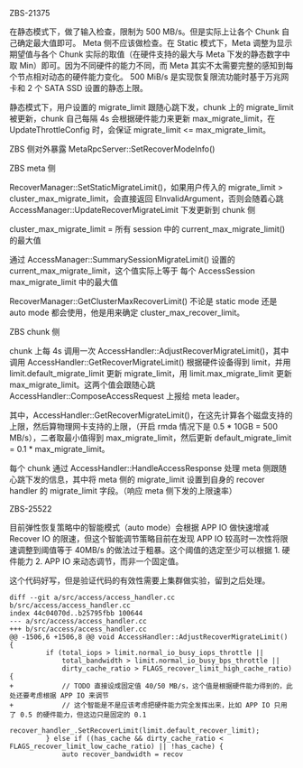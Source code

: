 ZBS-21375

在静态模式下，做了输入检查，限制为 500 MB/s。但是实际上让各个 Chunk 自己确定最大值即可。 Meta 侧不应该做检查。在 Static 模式下，Meta 调整为显示期望值与各个 Chunk 实际的取值（在硬件支持的最大与 Meta 下发的静态数字中取 Min）即可。因为不同硬件的能力不同，而 Meta 其实不太需要完整的感知到每个节点相对动态的硬件能力变化。 500 MiB/s 是实现恢复限流功能时基于万兆网卡和 2 个 SATA SSD 设置的静态上限。



静态模式下，用户设置的 migrate_limit 跟随心跳下发，chunk 上的 migrate_limit 被更新，chunk 自己每隔 4s 会根据硬件能力来更新 max_migrate_limit，在 UpdateThrottleConfig 时，会保证 migrate_limit <= max_migrate_limit。



ZBS 侧对外暴露 MetaRpcServer::SetRecoverModeInfo()

ZBS meta 侧

RecoverManager::SetStaticMigrateLimit()，如果用户传入的 migrate_limit > cluster_max_migrate_limit，会直接返回 EInvalidArgument，否则会随着心跳 AccessManager::UpdateRecoverMigrateLimit 下发更新到 chunk 侧 

cluster_max_migrate_limit = 所有 session 中的 current_max_migrate_limit() 的最大值

通过 AccessManager::SummarySessionMigrateLimit() 设置的 current_max_migrate_limit，这个值实际上等于 每个 AccessSession max_migrate_limit 中的最大值

RecoverManager::GetClusterMaxRecoverLimit() 不论是 static mode 还是 auto mode 都会使用，他是用来确定 cluster_max_recover_limit。



ZBS chunk 侧

chunk 上每 4s 调用一次 AccessHandler::AdjustRecoverMigrateLimit()，其中调用 AccessHandler::GetRecoverMigrateLimit() 根据硬件设备得到 limit，并用 limit.default_migrate_limit 更新 migrate_limit，用 limit.max_migrate_limit 更新 max_migrate_limit。这两个值会跟随心跳  AccessHandler::ComposeAccessRequest 上报给 meta leader。

其中，AccessHandler::GetRecoverMigrateLimit()，在这先计算各个磁盘支持的上限，然后算物理网卡支持的上限，（开启 rmda 情况下是 0.5 * 10GB = 500 MB/s），二者取最小值得到 max_migrate_limit，然后更新 default_migrate_limit = 0.1 * max_migrate_limit。

每个 chunk 通过 AccessHandler::HandleAccessResponse 处理 meta 侧跟随心跳下发的信息，其中将 meta 侧的 migrate_limit 设置到自身的 recover handler 的 migrate_limit 字段。（响应 meta 侧下发的上限速率）



ZBS-25522

目前弹性恢复策略中的智能模式（auto mode）会根据 APP IO 做快速增减 Recover IO 的限速，但这个智能调节策略目前在发现 APP IO 较高时一次性将限速调整到阈值等于 40MB/s 的做法过于粗暴。这个阈值的选定至少可以根据 1. 硬件能力 2. APP IO 来动态调节，而非一个固定值。

这个代码好写，但是验证代码的有效性需要上集群做实验，留到之后处理。

```
diff --git a/src/access/access_handler.cc b/src/access/access_handler.cc
index 44c04070d..b25795fbb 100644
--- a/src/access/access_handler.cc
+++ b/src/access/access_handler.cc
@@ -1506,6 +1506,8 @@ void AccessHandler::AdjustRecoverMigrateLimit() {
         if (total_iops > limit.normal_io_busy_iops_throttle ||
             total_bandwidth > limit.normal_io_busy_bps_throttle ||
             dirty_cache_ratio > FLAGS_recover_limit_high_cache_ratio) {
+            // TODO 直接设成固定值 40/50 MB/s，这个值是根据硬件能力得到的，此处还要考虑根据 APP IO 来调节
+            // 这个智能是不是应该考虑把硬件能力完全发挥出来，比如 APP IO 只用了 0.5 的硬件能力，但这边只是固定的 0.1
             recover_handler_.SetRecoverLimit(limit.default_recover_limit);
         } else if ((has_cache && dirty_cache_ratio < FLAGS_recover_limit_low_cache_ratio) || !has_cache) {
             auto recover_bandwidth = recov
```

